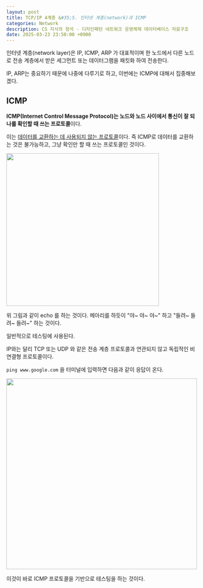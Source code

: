 ```yaml
---
layout: post
title: TCP/IP 4계층 &#35;5. 인터넷 계층(network)과 ICMP
categories: Network
description: CS 지식의 정석 - 디자인패턴 네트워크 운영체제 데이터베이스 자료구조
date: 2025-03-23 23:50:00 +0900
---
```

인터넷 계층(network layer)은 IP, ICMP, ARP 가 대표적이며 한 노드에서 다른 노드로 전송 계층에서 받은 세그먼트 또는 데이터그램을 패킷화 하여 전송한다.

IP, ARP는 중요하기 때문에 나중에 다루기로 하고, 이번에는 ICMP에 대해서 집중해보겠다.

## ICMP

<b>ICMP(Internet Control Message Protocol)는 노드와 노드 사이에서 통신이 잘 되나를 확인할 때 쓰는 프로토콜</b>이다.

이는 <u>데이터를 교환하는 데 사용되지 않는 프로토콜</u>이다. 즉 ICMP로 데이터를 교환하는 것은 불가능하고, 그냥 확인만 할 때 쓰는 프로토콜인 것이다.

<img src="https://github.com/user-attachments/assets/86704ac1-641b-4e9c-9470-3916baaa32aa" width="400px" />

위 그림과 같이 echo 를 하는 것이다. 메아리를 하듯이 "야~ 야~ 야~" 하고 "들려~ 들려~ 들려~" 하는 것이다.

일반적으로 테스팅에 사용된다.

IP와는 달리 TCP 또는 UDP 와 같은 전송 계층 프로토콜과 연관되지 않고 독립적인 비연결형 프로토콜이다.

```ping www.google.com``` 을 터미널에 입력하면 다음과 같이 응답이 온다.

<img src="https://github.com/user-attachments/assets/75bb5f87-f9d3-4aac-99db-9102e58952f8" width="500px" />

이것이 바로 ICMP 프로토콜을 기반으로 테스팅을 하는 것이다.